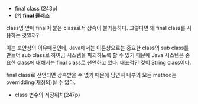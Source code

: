- final class (243p)
- [?] **final 클래스**

class명 앞에 final이 붙은 class로서 상속이 불가능하다. 그렇다면 왜 final class를 사용하는 것일까?

이는 보안상의 이유때문인데, Java에서는 이론상으로는 중요한 class의 sub class를 만들어 sub class로 하여금 시스템을 파괴하도록 할 수 있기 때문에 Java 시스템은 중요한 class에 대해서는 final class로 선언하고 있다. 대표적인 것이 String class이다.

final class로 선언되면 상속받을 수 없기 때문에 당연히 내부의 모든 method는 overridding(재정의)될 수 없다.

- class 변수의 저장위치(247p)
